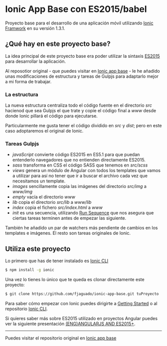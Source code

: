 # Ionic App Base con ES2015/babel

Proyecto base para el desarrollo de una aplicación móvil utilizando 
[Ionic Framwork](http://ionicframework.com/) en su versión 1.3.1. 

## ¿Qué hay en este proyecto base?

La idea principal de este proyecto base era poder utilizar la sintaxis 
[ES2015](https://babeljs.io/docs/learn-es2015/) para desarrollar la aplicación. 

Al reposotior original - que puedes visitar en [Ionic app base](https://github.com/enguerran/ionic-app-base) - 
le he añadido unas modificaciones de estructura y tareas de Gulpjs para 
adaptarlo mejor a mi forma de trabajar.
 
### La estructura

La nueva estructura centraliza todo el código fuente en el directorio *src* 
hacienod que sea Gulpjs el que trate y copie el código final a *www* desde 
donde Ionic pillará el código para ejecutarse. 

Particularmente me gusta tener el código dividido en *src* y *dist*; pero en 
este caso adoptaremos el original de Ionic. 

### Tareas Gulpjs

- *javaScript* convierte código ES2015 en ES5.1 para que puedan entenderlo 
navegadores que no entienden directamente ES2015. 
- *sass* transforma en CSS el código SASS que tenemos en *src/scss*
- *views* genera un módulo de Angular con todos los templates que vamos a 
utilizar para así no tener que ir a buscar el archivo cada vez que necesitamos 
un template. 
- *images* sencillamente copia las imágenes del directorio *src/img* a *www/img*
- *empty* vacía el directorio *www*
- *lib* copia el directorio *src/lib* a *www/lib*
- *index* copia el fichero *src/index.html* a *www*
- *init* es una secuencia, utilizando [Run Sequence](https://github.com/OverZealous/run-sequence) 
que nos asegura que ciertas tareas terminen antes de empezar las siguiente. 

También he añadido un par de watchers más pendiente de cambios en los 
templates e imágenes. El resto son tareas originales de Ionic. 

## Utiliza este proyecto

Lo primero que has de tener instalado es [Ionic CLI](https://github.com/driftyco/ionic-cli)

```bash
$ npm install -g ionic
```

Una vez lo tienes lo único que te queda es clonar directamente este proyecto:

```bash
$ git clone https://github.com/fjaguado/ionic-app-base.git tuProyecto
```

Para saber cómo empezar con Ionic puedes dirigirte a 
[Getting Started](http://ionicframework.com/getting-started) o al repositorio 
[Ionic CLI](https://github.com/driftyco/ionic-cli).

Si quieres saber más sobre ES2015 utilizado en proyectos Angular puedes
 ver la siguiente presentación [(ENG)ANGULARJS AND ES2015+](http://egorsmirnov.me/assets/berlin-angular-meetup-26/).


---

Puedes visitar el repositorio original en [Ionic app base](https://github.com/enguerran/ionic-app-base)